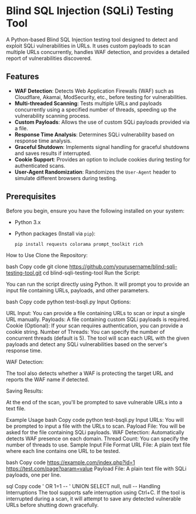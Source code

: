 # Blind SQL Injection (SQLi) Testing Tool

A Python-based Blind SQL Injection testing tool designed to detect and exploit SQLi vulnerabilities in URLs. It uses custom payloads to scan multiple URLs concurrently, handles WAF detection, and provides a detailed report of vulnerabilities discovered.

## Features

- **WAF Detection**: Detects Web Application Firewalls (WAF) such as Cloudflare, Akamai, ModSecurity, etc., before testing for vulnerabilities.
- **Multi-threaded Scanning**: Tests multiple URLs and payloads concurrently using a specified number of threads, speeding up the vulnerability scanning process.
- **Custom Payloads**: Allows the use of custom SQLi payloads provided via a file.
- **Response Time Analysis**: Determines SQLi vulnerability based on response time analysis.
- **Graceful Shutdown**: Implements signal handling for graceful shutdowns and saves results if interrupted.
- **Cookie Support**: Provides an option to include cookies during testing for authenticated scans.
- **User-Agent Randomization**: Randomizes the `User-Agent` header to simulate different browsers during testing.

## Prerequisites

Before you begin, ensure you have the following installed on your system:

- Python 3.x
- Python packages (Install via `pip`):

   ```bash
   pip install requests colorama prompt_toolkit rich

How to Use
Clone the Repository:

bash
Copy code
git clone https://github.com/yourusername/blind-sqli-testing-tool.git
cd blind-sqli-testing-tool
Run the Script:

You can run the script directly using Python. It will prompt you to provide an input file containing URLs, payloads, and other parameters.

bash
Copy code
python test-bsqli.py
Input Options:

URL Input: You can provide a file containing URLs to scan or input a single URL manually.
Payloads: A file containing custom SQLi payloads is required.
Cookie (Optional): If your scan requires authentication, you can provide a cookie string.
Number of Threads: You can specify the number of concurrent threads (default is 5).
The tool will scan each URL with the given payloads and detect any SQLi vulnerabilities based on the server's response time.

WAF Detection:

The tool also detects whether a WAF is protecting the target URL and reports the WAF name if detected.

Saving Results:

At the end of the scan, you'll be prompted to save vulnerable URLs into a text file.

Example Usage
bash
Copy code
python test-bsqli.py
Input URLs: You will be prompted to input a file with the URLs to scan.
Payload File: You will be asked for the file containing SQLi payloads.
WAF Detection: Automatically detects WAF presence on each domain.
Thread Count: You can specify the number of threads to use.
Sample Input File Format
URL File: A plain text file where each line contains one URL to be tested.

bash
Copy code
https://example.com/index.php?id=1
https://test.com/page?param=value
Payload File: A plain text file with SQLi payloads, one per line.

sql
Copy code
' OR 1=1 --
' UNION SELECT null, null --
Handling Interruptions
The tool supports safe interruption using Ctrl+C. If the tool is interrupted during a scan, it will attempt to save any detected vulnerable URLs before shutting down gracefully.
